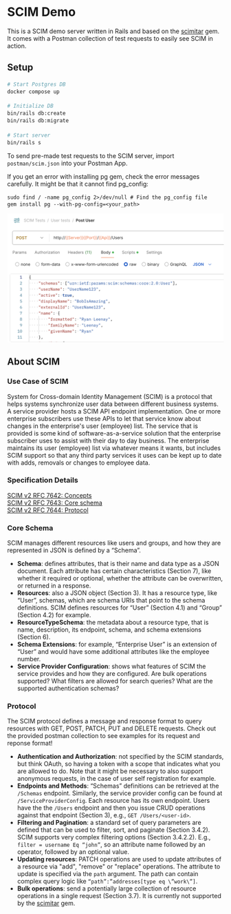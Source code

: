 # SCIM Demo

This is a SCIM demo server written in Rails and based on the [scimitar](https://github.com/RIPAGlobal/scimitar) gem. It comes with a Postman collection of test requests to easily see SCIM in action.

## Setup

```bash
# Start Postgres DB
docker compose up

# Initialize DB
bin/rails db:create
bin/rails db:migrate

# Start server
bin/rails s
```

To send pre-made test requests to the SCIM server, import `postman/scim.json` into your Postman App.

If you get an error with installing pg gem, check the error messages carefully. It might be that it cannot find pg_config:
```shell
sudo find / -name pg_config 2>/dev/null # Find the pg_config file
gem install pg --with-pg-config=<your_path>
```

![Postman Request](postman/postman.png)

## About SCIM

### Use Case of SCIM

System for Cross-domain Identity Management (SCIM) is a protocol that helps systems synchronize user data between different business systems. 
A service provider hosts a SCIM API endpoint implementation. One or more enterprise subscribers use these APIs to let that service know about changes in the enterprise's user (employee) list. 
The service that is provided is some kind of software-as-a-service solution that the enterprise subscriber uses to assist with their day to day business. 
The enterprise maintains its user (employee) list via whatever means it wants, but includes SCIM support so that any third party services it uses can be kept up to date with adds, removals or changes to employee data.

### Specification Details

[SCIM v2 RFC 7642: Concepts](https://datatracker.ietf.org/doc/html/rfc7642) <br>
[SCIM v2 RFC 7643: Core schema](https://datatracker.ietf.org/doc/html/rfc7643) <br>
[SCIM v2 RFC 7644: Protocol](https://datatracker.ietf.org/doc/html/rfc7644) <br>

### Core Schema

SCIM manages different resources like users and groups, and how they are represented in JSON is defined by a “Schema”.

- **Schema**: defines attributes, that is their name and data type as a JSON document. Each attribute has certain characteristics (Section 7), like whether it required or optional, whether the attribute can be overwritten, or returned in a response.
- **Resources**: also a JSON object (Section 3). It has a resource type, like “User”, schemas, which are schema URIs that point to the schema definitions. SCIM defines resources for “User” (Section 4.1) and “Group” (Section 4.2) for example.
- **ResourceTypeSchema**: the metadata about a resource type, that is name, description, its endpoint, schema, and schema extensions (Section 6).
- **Schema Extensions**: for example, “Enterprise User” is an extension of “User” and would have some additional attributes like the employee number.
- **Service Provider Configuration**: shows what features of SCIM the service provides and how they are configured. Are bulk operations supported? What filters are allowed for search queries? What are the supported authentication schemas?

### Protocol

The SCIM protocol defines a message and response format to query resources with GET, POST, PATCH, PUT and DELETE requests. Check out the provided postman collection to see examples for its request and reponse format!

- **Authentication and Authorization**: not specified by the SCIM standards, but think OAuth, so having a token with a scope that indicates what you are allowed to do. Note that it might be necessary to also support anonymous requests, in the case of user self registration for example.
- **Endpoints and Methods**: “Schemas” definitions can be retrieved at the `/Schemas` endpoint. Similarly, the service provider config can be found at `/ServiceProviderConfig`. Each resource has its own endpoint. Users have the the `/Users` endpoint and then you issue CRUD operations against that endpoint (Section 3), e.g., `GET /Users/<user-id>`.
- **Filtering and Pagination**: a standard set of query parameters are defined that can be used to filter, sort, and paginate (Section 3.4.2). SCIM supports very complex filtering options (Section 3.4.2.2). E.g., `filter = username Eq “john”`, so an attribute name followed by an operator, followed by an optional value.
- **Updating resources**: PATCH operations are used to update attributes of a resource via "add", "remove" or "replace" operations. The attribute to update is specified via the `path` argument. The path can contain complex query logic like `“path”:”addresses[type eq \”work\”]`.
- **Bulk operations**: send a potentially large collection of resource operations in a single request (Section 3.7). It is currently not supported by the [scimitar](https://github.com/RIPAGlobal/scimitar) gem.

